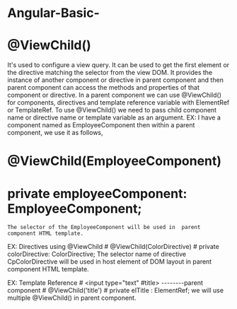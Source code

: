 # Angular-Basic-

# @ViewChild()
   It's used to configure a view query. It can be used to get the first element or the directive matching the selector from the view DOM.
   It provides the instance of another component or directive in parent component and then parent component can access the methods and properties of that component or directive. 
   In a parent component we can use @ViewChild() for components, directives and template reference variable with ElementRef or TemplateRef.
   To use @ViewChild() we need to pass child component name or directive name or template variable as an argument. 
   EX:  I have a component named as EmployeeComponent then within a parent component, we use it as follows,
   
  #  @ViewChild(EmployeeComponent)
  #  private employeeComponent: EmployeeComponent;
    The selector of the EmployeeComponent will be used in  parent component HTML template.
    
   EX: Directives using @ViewChild
     # @ViewChild(ColorDirective)
     # private colorDirective: ColorDirective;
     The selector name of directive CpColorDirective will be used in host element of DOM layout in parent component HTML template. 
     
  EX: Template Reference
      # <input type="text" #title>          --------parent component
      #  @ViewChild('title') 
      #   private elTitle : ElementRef; 
      we will use multiple @ViewChild() in parent component. 
     
